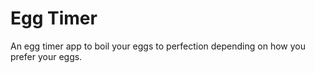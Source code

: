 # Egg Timer

An egg timer app to boil your eggs to perfection depending on how you prefer your eggs.